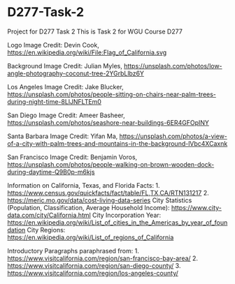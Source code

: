 # D277-Task-2
Project for D277 Task 2
This is Task 2 for WGU Course D277

Logo Image Credit: Devin Cook, https://en.wikipedia.org/wiki/File:Flag_of_California.svg

Background Image Credit: Julian Myles, https://unsplash.com/photos/low-angle-photography-coconut-tree-2YGrbLlbz6Y

Los Angeles Image Credit: Jake Blucker, https://unsplash.com/photos/people-sitting-on-chairs-near-palm-trees-during-night-time-8LlJNFLTEm0

San Diego Image Credit: Ameer Basheer, https://unsplash.com/photos/seashore-near-buildings-6ER4GFOpINY

Santa Barbara Image Credit: Yifan Ma, https://unsplash.com/photos/a-view-of-a-city-with-palm-trees-and-mountains-in-the-background-lVbc4XCaxnk

San Francisco Image Credit: Benjamin Voros, https://unsplash.com/photos/people-walking-on-brown-wooden-dock-during-daytime-Q9B0p-m6kjs

Information on California, Texas, and Florida Facts:    1. https://www.census.gov/quickfacts/fact/table/FL,TX,CA/RTN131217 
                                                        2. https://meric.mo.gov/data/cost-living-data-series
City Statistics (Population, Classification, Average Household Income): https://www.city-data.com/city/California.html
City Incorporation Year: https://en.wikipedia.org/wiki/List_of_cities_in_the_Americas_by_year_of_foundation
City Regions: https://en.wikipedia.org/wiki/List_of_regions_of_California

Introductory Paragraphs paraphrased from: 1. https://www.visitcalifornia.com/region/san-francisco-bay-area/
                                          2. https://www.visitcalifornia.com/region/san-diego-county/
                                          3. https://www.visitcalifornia.com/region/los-angeles-county/